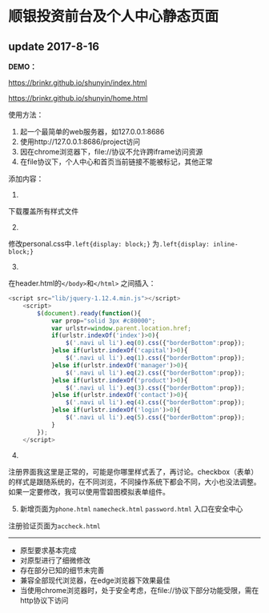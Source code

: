 # 顺银投资前台及个人中心静态页面

## update 2017-8-16 

**DEMO：**

https://brinkr.github.io/shunyin/index.html

https://brinkr.github.io/shunyin/home.html

使用方法：

1. 起一个最简单的web服务器，如127.0.0.1:8686
2. 使用http://127.0.0.1:8686/project访问
3. 因在chrome浏览器下，file://协议不允许跨iframe访问资源
4. 在file协议下，个人中心和首页当前链接不能被标记，其他正常

添加内容：

1. ​

下载覆盖所有样式文件

2. ​

修改personal.css中`.left{display: block;}` 为`.left{display: inline-block;}`

3. ​

在header.html的`</body>`和`</html>` 之间插入：

```javascript
<script src="lib/jquery-1.12.4.min.js"></script>
	<script>
		$(document).ready(function(){
			var prop="solid 3px #c80000";
			var urlstr=window.parent.location.href;
			if(urlstr.indexOf('index')>0){
				$('.navi ul li').eq(0).css({"borderBottom":prop});
			}else if(urlstr.indexOf('capital')>0){				
				$('.navi ul li').eq(1).css({"borderBottom":prop});
			}else if(urlstr.indexOf('manager')>0){
				$('.navi ul li').eq(2).css({"borderBottom":prop});
			}else if(urlstr.indexOf('product')>0){
				$('.navi ul li').eq(3).css({"borderBottom":prop});
			}else if(urlstr.indexOf('contact')>0){
				$('.navi ul li').eq(4).css({"borderBottom":prop});
			}else if(urlstr.indexOf('login')>0){
				$('.navi ul li').eq(5).css({"borderBottom":prop});
			}
		});
	</script>
```

4. ​

注册界面我这里是正常的，可能是你哪里样式丢了，再讨论。checkbox（表单）的样式是跟随系统的，在不同浏览，不同操作系统下都会不同，大小也没法调整。如果一定要修改，我可以使用雪碧图模拟表单组件。

5. 新增页面为`phone.html` `namecheck.html` `password.html` 入口在安全中心

注册验证页面为`accheck.html`





---

* 原型要求基本完成
* 对原型进行了细微修改
* 存在部分已知的细节未完善
* 兼容全部现代浏览器，在edge浏览器下效果最佳
* 当使用chrome浏览器时，处于安全考虑，在file://协议下部分功能受限，需在http协议下访问